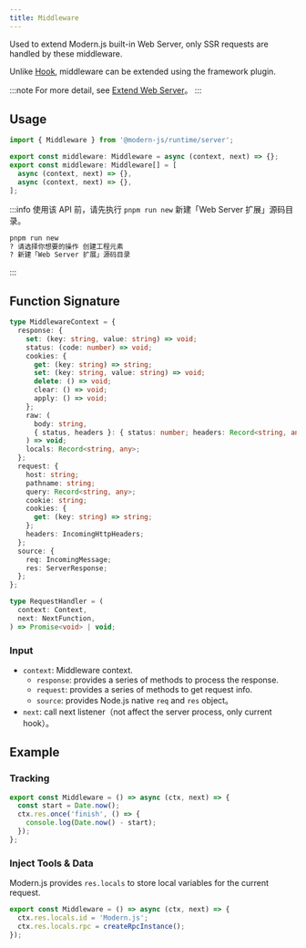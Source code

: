 ```yaml
---
title: Middleware
---
```


Used to extend Modern.js built-in Web Server, only SSR requests are handled by these middleware.

Unlike [Hook](/docs/apis/app/runtime/web-server/hook), middleware can be extended using the framework plugin.

:::note
For more detail, see [Extend Web Server](/docs/guides/advanced-features/web-server)。
:::

## Usage

```ts
import { Middleware } from '@modern-js/runtime/server';

export const middleware: Middleware = async (context, next) => {};
export const middleware: Middleware[] = [
  async (context, next) => {},
  async (context, next) => {},
];
```

:::info
使用该 API 前，请先执行 `pnpm run new` 新建「Web Server 扩展」源码目录。

```bash
pnpm run new
? 请选择你想要的操作 创建工程元素
? 新建「Web Server 扩展」源码目录
```
:::

## Function Signature

```ts
type MiddlewareContext = {
  response: {
    set: (key: string, value: string) => void;
    status: (code: number) => void;
    cookies: {
      get: (key: string) => string;
      set: (key: string, value: string) => void;
      delete: () => void;
      clear: () => void;
      apply: () => void;
    };
    raw: (
      body: string,
      { status, headers }: { status: number; headers: Record<string, any> },
    ) => void;
    locals: Record<string, any>;
  };
  request: {
    host: string;
    pathname: string;
    query: Record<string, any>;
    cookie: string;
    cookies: {
      get: (key: string) => string;
    };
    headers: IncomingHttpHeaders;
  };
  source: {
    req: IncomingMessage;
    res: ServerResponse;
  };
};

type RequestHandler = (
  context: Context,
  next: NextFunction,
) => Promise<void> | void;
```

### Input

- `context`: Middleware context.
  - `response`: provides a series of methods to process the response.
  - `request`: provides a series of methods to get request info.
  - `source`: provides Node.js native `req` and `res` object。
- `next`: call next listener（not affect the server process, only current hook）。

## Example

### Tracking

```ts
export const Middleware = () => async (ctx, next) => {
  const start = Date.now();
  ctx.res.once('finish', () => {
    console.log(Date.now() - start);
  });
};
```

### Inject Tools & Data

Modern.js provides `res.locals` to store local variables for the current request.

```ts
export const Middleware = () => async (ctx, next) => {
  ctx.res.locals.id = 'Modern.js';
  ctx.res.locals.rpc = createRpcInstance();
});
```
